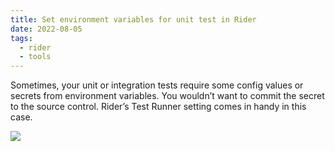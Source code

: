 ```yaml
---
title: Set environment variables for unit test in Rider
date: 2022-08-05
tags:
  - rider
  - tools
---
```


Sometimes, your unit or integration tests require some config values or secrets from environment variables. You wouldn’t want to commit the secret to the source control. Rider’s Test Runner setting comes in handy in this case. 

![](https://s3.us-west-2.amazonaws.com/secure.notion-static.com/687ba543-3467-4d3d-be40-8a1349a41e45/Untitled.png?X-Amz-Algorithm=AWS4-HMAC-SHA256&X-Amz-Content-Sha256=UNSIGNED-PAYLOAD&X-Amz-Credential=AKIAT73L2G45EIPT3X45%2F20220812%2Fus-west-2%2Fs3%2Faws4_request&X-Amz-Date=20220812T013114Z&X-Amz-Expires=3600&X-Amz-Signature=f777f8d2552913af89f84f5eba0d72e77f82cc4ce1f7770c41e5a471515da10e&X-Amz-SignedHeaders=host&x-id=GetObject)

